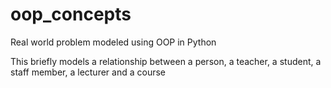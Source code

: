 # oop_concepts
Real world problem modeled using OOP in Python

This briefly models a relationship between a person, a teacher, a student, a staff member, a lecturer and a course
